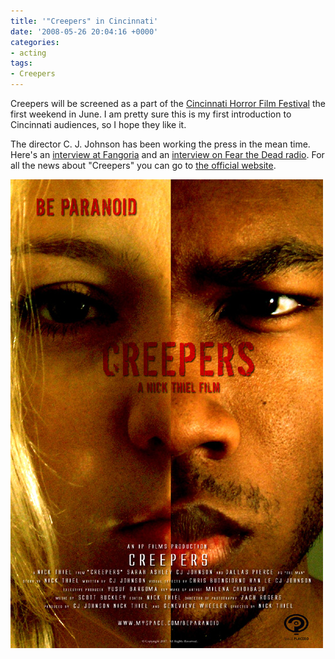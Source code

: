 ```yaml
---
title: '"Creepers" in Cincinnati'
date: '2008-05-26 20:04:16 +0000'
categories:
- acting
tags:
- Creepers
---
```

Creepers will be screened as a part of the [Cincinnati Horror Film
Festival](http://cincinnati.horrorsociety.com/films.html) the first weekend in
June. I am pretty sure this is my first introduction to Cincinnati audiences, so
I hope they like it.

The director C. J. Johnson has been working the press in the mean time. Here's
an [interview at Fangoria](http://Fangoria.com/news_article.php?id=6184) and an
[interview on Fear the Dead
radio](http://vids.myspace.com/index.cfm?fuseaction=vids.individual&amp;videoid=2111098622).
For all the news about "Creepers" you can go to [the official
website](http://www.myspace.com/beparanoid).

![Be Paranoid](images/creepers_movie_poster_be_paranoid.jpg)
